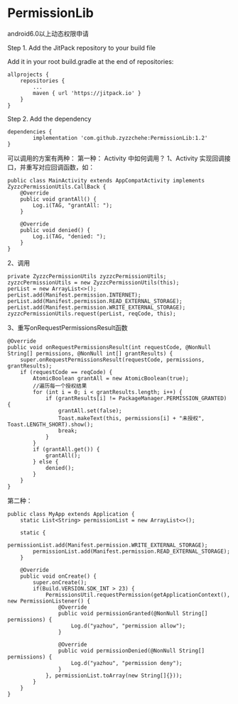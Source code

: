 # PermissionLib
android6.0以上动态权限申请

Step 1. Add the JitPack repository to your build file

Add it in your root build.gradle at the end of repositories:
	
	allprojects {
		repositories {
			...
			maven { url 'https://jitpack.io' }
		}
	}

Step 2. Add the dependency

	dependencies {
	        implementation 'com.github.zyzzchehe:PermissionLib:1.2'
	}


可以调用的方案有两种：
第一种：
Activity 中如何调用？
1、Activity 实现回调接口，并重写对应回调函数，如：

    public class MainActivity extends AppCompatActivity implements ZyzzcPermissionUtils.CallBack {
        @Override
        public void grantAll() {
            Log.i(TAG, "grantAll: ");
        }

        @Override
        public void denied() {
            Log.i(TAG, "denied: ");
        }
    }

2、调用

    private ZyzzcPermissionUtils zyzzcPermissionUtils;
    zyzzcPermissionUtils = new ZyzzcPermissionUtils(this);
    perList = new ArrayList<>();
    perList.add(Manifest.permission.INTERNET);
    perList.add(Manifest.permission.READ_EXTERNAL_STORAGE);
    perList.add(Manifest.permission.WRITE_EXTERNAL_STORAGE);
    zyzzcPermissionUtils.request(perList, reqCode, this);
	
3、重写onRequestPermissionsResult函数

    @Override
    public void onRequestPermissionsResult(int requestCode, @NonNull String[] permissions, @NonNull int[] grantResults) {
        super.onRequestPermissionsResult(requestCode, permissions, grantResults);
        if (requestCode == reqCode) {
            AtomicBoolean grantAll = new AtomicBoolean(true);
            //遍历每一个授权结果
            for (int i = 0; i < grantResults.length; i++) {
                if (grantResults[i] != PackageManager.PERMISSION_GRANTED) {
                    grantAll.set(false);
                    Toast.makeText(this, permissions[i] + "未授权", Toast.LENGTH_SHORT).show();
                    break;
                }
            }
            if (grantAll.get()) {
                grantAll();
            } else {
                denied();
            }
        }
    }

第二种：

    public class MyApp extends Application {
        static List<String> permissionList = new ArrayList<>();

        static {
            permissionList.add(Manifest.permission.WRITE_EXTERNAL_STORAGE);
            permissionList.add(Manifest.permission.READ_EXTERNAL_STORAGE);
        }

        @Override
        public void onCreate() {
            super.onCreate();
            if(Build.VERSION.SDK_INT > 23) {
                PermissionsUtil.requestPermission(getApplicationContext(), new PermissionListener() {
                    @Override
                    public void permissionGranted(@NonNull String[] permissions) {
                        Log.d("yazhou", "permission allow");
                    }

                    @Override
                    public void permissionDenied(@NonNull String[] permissions) {
                        Log.d("yazhou", "permission deny");
                    }
                }, permissionList.toArray(new String[]{}));
            }
        }
    }
